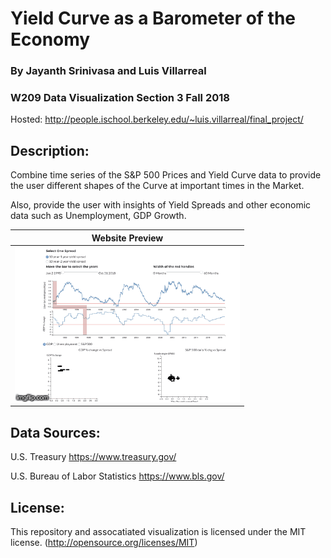 # Yield Curve as a Barometer of the Economy
### By Jayanth Srinivasa and Luis Villarreal
### W209 Data Visualization Section 3 Fall 2018

Hosted: http://people.ischool.berkeley.edu/~luis.villarreal/final_project/

## Description: ##
Combine time series of the S&P 500 Prices and Yield Curve data to provide the user different shapes of the Curve
at important times in the Market.

Also, provide the user with insights of Yield Spreads and other economic data such as Unemployment, GDP Growth.


|Website Preview|
|:---------------:|
| ![](2p5e9r.gif)  |


## Data Sources: ##
U.S. Treasury
https://www.treasury.gov/

U.S. Bureau of Labor Statistics
https://www.bls.gov/


## License: ##
This repository and assocatiated visualization is licensed under the MIT license. (http://opensource.org/licenses/MIT)



